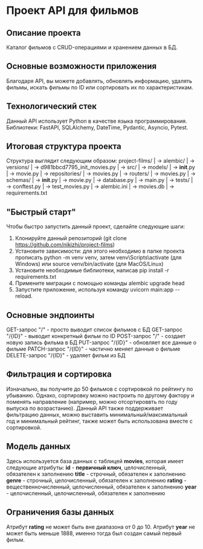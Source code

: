 # Проект API для фильмов
## Описание проекта
Каталог фильмов с CRUD-операциями и хранением данных в БД.
## Основные возможности приложения
Благодаря API, вы можете добавлять, обновлять информацию, удалять фильмы, искать фильмы по ID или сортировать их по характеристикам.
## Технологический стек
Данный API использует Python в качестве языка программирования. Библиотеки: FastAPI, SQLAlchemy, DateTime, Pydantic, Asyncio, Pytest.
## Итоговая структура проекта
Структура выглядит следующим образом:
project-films/
| → alembic/
|   → versions/
|     → d981bbcd7795_init_movies.py
| → src/
|   → models/
|     → __init__.py
|     → movie.py
|   → repositories/
|     → movies.py
|   → routers/
|     → movies.py
|   → schemas/
|     → __init__.py
|     → movie.py
|   → database.py
|   → main.py
| → tests/
|   → conftest.py
|   → test_movies.py
| → alembic.ini
| → movies.db
| → requirements.txt
## "Быстрый старт"
Чтобы быстро запустить данный проект, сделайте следующие шаги:
1. Клонируйте данный репозиторий (git clone https://github.com/nikizhi/project-films)
2. Установите зависимости: для этого необходимо в папке проекта прописать python -m venv venv, затем venv\Scripts\activate (для Windows) или source venv/bin/activate (для MacOS/Linux)
3. Установите необходимые библиотеки, написав pip install -r requirements.txt
4. Примените миграции с помощью команды alembic upgrade head
5. Запустите приложение, используя команду uvicorn main:app --reload.
## Основные эндпоинты
GET-запрос "/" - просто выводит список фильмов с БД
GET-запрос "/{ID}" - выводит конкретный фильм по ID
POST-запрос "/" - создает новую запись фильма в БД
PUT-запрос "/{ID}" - обновляет все данные о фильме
PATCH-запрос "/{ID}" - частично меняет данные о фильме
DELETE-запрос "/{ID}" - удаляет фильм из БД
## Фильтрация и сортировка
Изначально, вы получите до 50 фильмов с сортировкой по рейтингу по убыванию. Однако, сортировку можно настроить по другому фактору и поменять направление (например, можно отсортироввть по году выпуска по возрастанию).
Данный API также поддерживает фильтрацию данных, можно выставить минимальный/максимальный год и минимальный рейтинг, также может быть использована вместе с сортировкой.
## Модель данных
Здесь используется база данных с таблицей **movies**, которая имеет следующие атрибуты:
**id** - **первичный ключ**, целочисленный, обязателен к заполнению
**title** - строчный, обязателен к заполнению
**genre** - строчный, целочисленный, обязателен к заполнению
**rating** - вещественночисленный, целочисленный, обязателен к заполнению
**year** - целочисленный, целочисленный, обязателен к заполнению
## Ограничения базы данных
Атрибут **rating** не может быть вне диапазона от 0 до 10.
Атрибут **year** не может быть меньше 1888, именно тогда был создан самый первый фильм.
